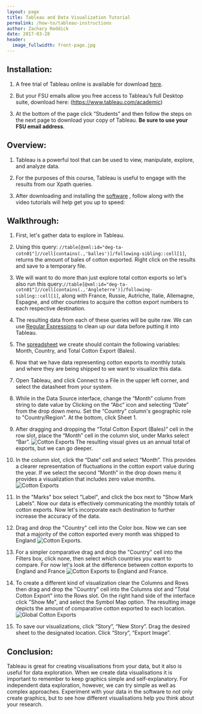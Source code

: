 ```yaml
---
layout: page
title: Tableau and Data Visualization Tutorial
permalink: /how-to/tableau-instructions
author: Zachary Reddick
date: 2017-03-28
header:
  image_fullwidth: front-page.jpg
---
```

## Installation:
1. A free trial of Tableau online is available for download [here](https://www.tableau.com/products/trial).

2. But your FSU emails allow you free access to Tableau’s full Desktop suite,
download here: (https://www.tableau.com/academic)

3. At the bottom of the page click “Students” and then follow the steps on the
next page to download your copy of Tableau. **Be sure to use your FSU email address**.


## Overview:

1. Tableau is a powerful tool that can be used to view, manipulate, explore, and
analyze data.

2. For the purposes of this course, Tableau is useful to engage with the results
 from our Xpath queries.

3. After downloading and installing the [software](https://onlinehelp.tableau.com/current/guides/get-started-tutorial/en-us/get-started-tutorial-home.html)
, follow along with the video tutorials will help get you up to speed:


## Walkthrough:

1. First, let's gather data to explore in Tableau.

2. Using this query: `//table[@xml:id="deg-ta-cotn01"]//cell[contains(.,'balles')]/following-sibling::cell[1]`, returns the amount of bales of cotton exported. Right click on the results and save to a temporary file.

3. We will want to do more than just explore total cotton exports so let's also run this query:`//table[@xml:id="deg-ta-cotn01"]//cell[contains(.,'Angleterre')]/following-sibling::cell[1]`, along with France, Russie, Autriche, Italie, Allemagne, Espagne, and other countries to acquire the cotton export numbers to each respective destination.

4. The resulting data from each of these queries will be quite raw. We can use [Regular Expressions](https://dig-eg-gaz.github.io/how-to/regular-expression-instructions/) to clean up our data before putting it into Tableau.

5. The [spreadsheet](https://raw.githubusercontent.com/dig-eg-gaz/samples/master/cotton-exports.xlsx) we create should contain the following variables: Month, Country, and Total Cotton Export (Bales).

6. Now that we have data representing cotton exports to monthly totals and where they are being shipped to we want to visualize this data.

7. Open Tableau, and click Connect to a File in the upper left corner, and select the datasheet from your system.

8. While in the Data Source interface, change the “Month” column from string to date value by Clicking on the “Abc” icon and selecting “Date” from the drop down menu. Set the “Country” column's geographic role to "Country/Region". At the bottom, click Sheet 1.

9. After dragging and dropping the “Total Cotton Export (Bales)” cell in the row slot, place the “Month” cell in the column slot, under Marks select “Bar”. ![Cotton Exports](https://github.com/dig-eg-gaz/dig-eg-gaz.github.io/blob/master/images/1905-cotton-export-total.png?raw=true) The resulting visual gives us an annual total of exports, but we can go deeper.

10. In the column slot, click the “Date” cell and select “Month”. This provides a clearer representation of fluctuations in the cotton export value during the year. If we select the second “Month” in the drop down menu it provides a visualization that includes zero value months.![Cotton Exports](https://github.com/dig-eg-gaz/dig-eg-gaz.github.io/blob/master/images/1905-monthly-cotton-exports.png?raw=true)

11. In the "Marks" box select "Label", and click the box next to "Show Mark Labels". Now our data is effectively communicating the monthly totals of cotton exports. Now let's incorporate each destination to further increase the accuracy of the data.

12. Drag and drop the "Country" cell into the Color box. Now we can see that a majority of the cotton exported every month was shipped to England ![Cotton Exports](https://github.com/dig-eg-gaz/dig-eg-gaz.github.io/blob/master/images/cotton-exports-by-country.png?raw=true).

13. For a simpler comparative drag and drop the "Country" cell into the Filters box, click none, then select which countries you want to compare. For now let's look at the difference between cotton exports to England and France ![Cotton Exports to England and France](https://github.com/dig-eg-gaz/dig-eg-gaz.github.io/blob/master/images/cotton-exports-england-france.png?raw=true).

14. To create a different kind of visualization clear the Columns and Rows then drag and drop the "Country" cell into the Columns slot and "Total Cotton Export" into the Rows slot. On the right hand side of the interface click "Show Me", and select the Symbol Map option. The resulting image depicts the amount of comparative cotton exported to each location. ![Global Cotton Exports](https://github.com/dig-eg-gaz/dig-eg-gaz.github.io/blob/master/images/global-cotton-exports.png?raw=true)

15. To save our visualizations, click “Story”, “New Story”. Drag the desired sheet to the designated location. Click “Story”, “Export Image”.


## Conclusion:

Tableau is great for creating visualisations from your data, but it also is useful for data exploration. When we create data visualisations it is important to remember to keep graphics simple and self-explanatory. For independent data exploration, however, we can try simple as well as complex approaches. Experiment with your data in the software to not only create graphics, but to see how different visualisations help you think about your research.

